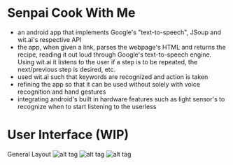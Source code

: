 Senpai Cook With Me
=====================

- an android app that implements Google's "text-to-speech", JSoup and wit.ai's respective API
- the app, when given a link, parses the webpage's HTML and returns the recipe, reading it out loud through Google's text-to-speech engine. Using wit.ai it listens to the user if a step is to be repeated, the next/previous step is desired, etc.
- used wit.ai such that keywords are recognized and action is taken
- refining the app so that it can be used without solely with voice recognition and hand gestures
- integrating android's built in hardware features such as light sensor's to recognize when to start listening to the userless


User Interface (WIP)
=====================

General Layout
![alt tag](http://david-hong.com/img/home.jpg)
![alt tag](http://david-hong.com/img/recipe-ingredients.jpg)
![alt tag](http://david-hong.com/img/recipe-recipe.jpg)
